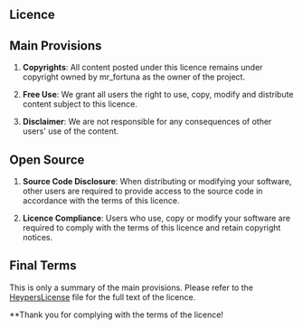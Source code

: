 ## Licence 

## Main Provisions

1. **Copyrights**: All content posted under this licence remains under copyright owned by mr_fortuna as the owner of the project.

2. **Free Use**: We grant all users the right to use, copy, modify and distribute content subject to this licence.

3. **Disclaimer**: We are not responsible for any consequences of other users' use of the content.

## Open Source

1. **Source Code Disclosure**: When distributing or modifying your software, other users are required to provide access to the source code in accordance with the terms of this licence.

2. **Licence Compliance**: Users who use, copy or modify your software are required to comply with the terms of this licence and retain copyright notices.

## Final Terms

This is only a summary of the main provisions. Please refer to the [HeypersLicense](https://github.com/heypers/heypers/blob/main/Heypers-License.md) file for the full text of the licence.

**Thank you for complying with the terms of the licence!
